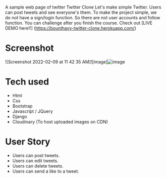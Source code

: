 A sample web page of twitter
Twitter Clone
Let's make simple Twitter. Users can post tweets and see everyone's them.
To make the project simple, we do not have a sign/login function.
So there are not user accounts and follow function. You can challenge after you finish the course.
Check out [LIVE DEMO here!!] (https://bounthavy-twitter-clone.herokuapp.com/)
# Screenshot
![Screenshot 2022-02-09 at 11 42 35 AM]![image]![image](https://user-images.githubusercontent.com/59497672/168450869-2efb9ece-0fe1-44b0-85d2-98bf618bac40.png)

# Tech used
* Html
* Css
* Bootstrap
* Javascript / JQuery
* Django
* Cloudinary (To host uploaded images on CDN)
# User Story
* Users can post tweets.
* Users can edit tweets.
* Users can delete tweets.
* Users can send a like to a tweet.
